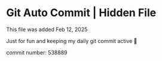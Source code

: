 # Git Auto Commit | Hidden File

This file was added Feb 12, 2025

Just for fun and keeping my daily git commit active 🤪

commit number: 538889
